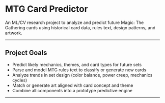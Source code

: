 # MTG Card Predictor

An ML/CV research project to analyze and predict future Magic: The Gathering cards using historical card data, rules text, design patterns, and artwork.

---

## Project Goals

- Predict likely mechanics, themes, and card types for future sets  
- Parse and model MTG rules text to classify or generate new cards  
- Analyze trends in set design (color balance, power creep, mechanics cycles)  
- Match or generate art aligned with card concept and theme  
- Combine all components into a prototype predictive engine

---
